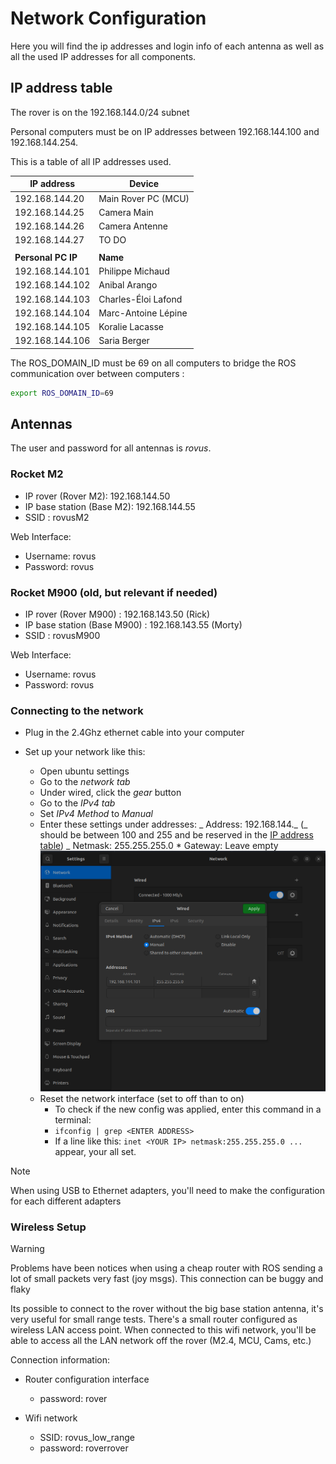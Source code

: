 # Network Configuration

Here you will find the ip addresses and login info of each antenna as well as all the used IP addresses for all components.

## IP address table

The rover is on the 192.168.144.0/24 subnet

Personal computers must be on IP addresses between 192.168.144.100 and 192.168.144.254.

This is a table of all IP addresses used.

| IP address         | Device              |
| ------------------ | ------------------- |
| 192.168.144.20     | Main Rover PC (MCU) |
| 192.168.144.25     | Camera Main         |
| 192.168.144.26     | Camera Antenne      |
| 192.168.144.27     | TO DO               |
|                    |                     |
| **Personal PC IP** | **Name**            |
| 192.168.144.101    | Philippe Michaud    |
| 192.168.144.102    | Anibal Arango       |
| 192.168.144.103    | Charles-Éloi Lafond |
| 192.168.144.104    | Marc-Antoine Lépine |
| 192.168.144.105    | Koralie Lacasse     |
| 192.168.144.106    | Saria Berger        |

The ROS_DOMAIN_ID must be 69 on all computers to bridge the ROS communication over between computers :

```bash
export ROS_DOMAIN_ID=69
```

## Antennas

The user and password for all antennas is _rovus_.

### Rocket M2

- IP rover (Rover M2): 192.168.144.50
- IP base station (Base M2): 192.168.144.55
- SSID : rovusM2

Web Interface:

- Username: rovus
- Password: rovus

### Rocket M900 (old, but relevant if needed)

- IP rover (Rover M900) : 192.168.143.50 (Rick)
- IP base station (Base M900) : 192.168.143.55 (Morty)
- SSID : rovusM900

Web Interface:

- Username: rovus
- Password: rovus

### Connecting to the network

- Plug in the 2.4Ghz ethernet cable into your computer
- Set up your network like this:

  - Open ubuntu settings
  - Go to the _network tab_
  - Under wired, click the _gear_ button
  - Go to the _IPv4 tab_
  - Set _IPv4 Method_ to _Manual_
  - Enter these settings under addresses:
    _ Address: 192.168.144._ (_ should be between 100 and 255 and be reserved in the [IP address table](#IP-address-table))
    _ Netmask: 255.255.255.0 \* Gateway: Leave empty
    ![network_config.png](../../../attachements/network_config.png)
  - Reset the network interface (set to off than to on)
    - To check if the new config was applied, enter this command in a terminal:
    - `ifconfig | grep <ENTER ADDRESS> `
    - If a line like this: `inet <YOUR IP> netmask:255.255.255.0 ...` appear, your all set.

> [!NOTE]
> When using USB to Ethernet adapters, you'll need to make the configuration for each different adapters

### Wireless Setup

> [!WARNING]
> Problems have been notices when using a cheap router with ROS sending a lot of small packets very fast (joy msgs). This connection can be buggy and flaky

Its possible to connect to the rover without the big base station antenna, it's very useful for small range tests. There's a small router configured as wireless LAN access point. When connected to this wifi network, you'll be able to access all the LAN network off the rover (M2.4, MCU, Cams, etc.)

Connection information:

- Router configuration interface

  - password: rover

- Wifi network
  - SSID: rovus_low_range
  - password: roverrover
